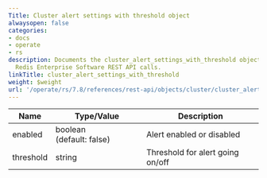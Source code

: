 ```yaml
---
Title: Cluster alert settings with threshold object
alwaysopen: false
categories:
- docs
- operate
- rs
description: Documents the cluster_alert_settings_with_threshold object used with
  Redis Enterprise Software REST API calls.
linkTitle: cluster_alert_settings_with_threshold
weight: $weight
url: '/operate/rs/7.8/references/rest-api/objects/cluster/cluster_alert_settings_with_threshold/'
---
```


| Name | Type/Value | Description |
|------|------------|-------------|
| enabled    | boolean (default:&nbsp;false)  | Alert enabled or disabled |
| threshold  | string                    | Threshold for alert going on/off |
